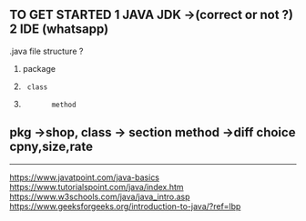 TO GET STARTED
1  JAVA JDK ->(correct or not ?)
2 IDE (whatsapp)
-----------
.java file structure ?
1. package
2.      class 
3.            method

pkg ->shop, class -> section
method ->diff choice cpny,size,rate
--------------



----------------------
https://www.javatpoint.com/java-basics
https://www.tutorialspoint.com/java/index.htm
https://www.w3schools.com/java/java_intro.asp
https://www.geeksforgeeks.org/introduction-to-java/?ref=lbp
